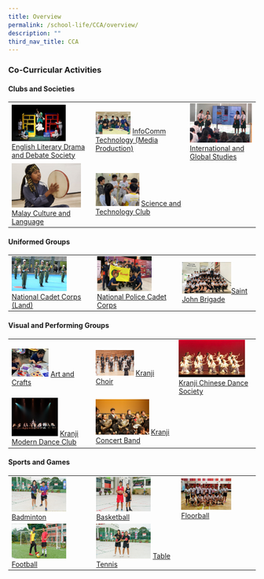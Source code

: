 ```yaml
---
title: Overview
permalink: /school-life/CCA/overview/
description: ""
third_nav_title: CCA
---
```

### Co-Curricular Activities

#### Clubs and Societies

|  	|  	|  	|
|---	|---	|---	|
| <img src="/images/cca1.png" style="width:70%"> [English Literary Drama and Debate Society](/co-curricular-activities/Clubs-and-Societies/english-literary-drama-and-debate-society/)	| <img src="/images/cca2.png" style="width:40%"> [InfoComm Technology (Media Production)](/co-curricular-activities/Clubs-and-Societies/infocomm-technology) 	| <img src="/images/cca3.png" style="width:99%"> [International and Global Studies](/co-curricular-activities/Clubs-and-Societies/international-and-global-studies) 	|
| <img src="/images/cca4.png" style="width:90%">  [Malay Culture and Language](/co-curricular-activities/Clubs-and-Societies/malay-culture-and-language-society/) 	| <img src="/images/cca5.png" style="width:50%"> [Science and Technology Club](/co-curricular-activities/Clubs-and-Societies/permalink)	|  	|

#### Uniformed Groups

|  	|  	|  	|
|---	|---	|---	|
| <img src="/images/cca6.png" style="width:70%"> [National Cadet Corps (Land)](/co-curricular-activities/Uniformed-Groups/national-cadet-corps-land) 	| <img src="/images/cca7.png" style="width:70%"> [National Police Cadet Corps](/co-curricular-activities/Uniformed-Groups/national-police-cadet-corps) 	| <img src="/images/cca8.png" style="width:70%">[Saint John Brigade](/co-curricular-activities/Uniformed-Groups/saint-john-brigade) 	|

#### Visual and Performing Groups

|  	|  	|  	|
|---	|---	|---	|
| <img src="/images/cca9.png" style="width:48%"> [Art and Crafts](/co-curricular-activities/Visual-and-Performing-Arts/art-and-crafts)	| <img src="/images/cca10.png" style="width:50%"> [Kranji Choir](/co-curricular-activities/Visual-and-Performing-Arts/kranji-choir) 	| <img src="/images/cca11.png" style="width:90%"> [Kranji Chinese Dance Society](/co-curricular-activities/Visual-and-Performing-Arts/kranji-chinese-dance-society) 	|
| <img src="/images/cca12.png" style="width:60%">  [Kranji Modern Dance Club](/co-curricular-activities/Visual-and-Performing-Arts/kranji-modern-dance-club) 	| <img src="/images/cca13.png" style="width:70%"> [Kranji Concert Band](/co-curricular-activities/Visual-and-Performing-Arts/kranji-concert-band)	|  	|

#### Sports and Games

|  	|  	|  	|
|---	|---	|---	|
| <img src="/images/cca14.png" style="width:70%"> [Badminton](/co-curricular-activities/Sports-and-Games/badminton/)	| <img src="/images/cca15.png" style="width:70%"> [Basketball](/co-curricular-activities/Sports-and-Games/basketball/) 	| <img src="/images/cca16.png" style="width:70%"> [Floorball](/co-curricular-activities/Sports-and-Games/floorball/) 	|
| <img src="/images/cca17.png" style="width:70%">  [Football](/co-curricular-activities/Sports-and-Games/football/) 	| <img src="/images/cca18.png" style="width:70%"> [Table Tennis](/co-curricular-activities/Sports-and-Games/tabletennis/)	|  	|